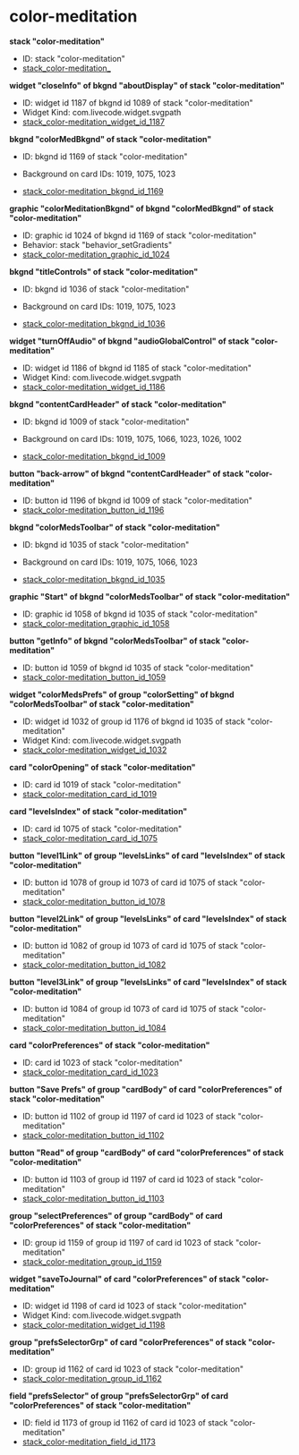 # color-meditation
**stack "color-meditation"**
* ID: stack "color-meditation"
* [stack_color-meditation_](./../../ScriptTracker/modules/color-meditation_Scripts/stack_color-meditation_.livecodescript)

**widget "closeInfo" of bkgnd "aboutDisplay" of stack "color-meditation"**
* ID: widget id 1187 of bkgnd id 1089 of stack "color-meditation"
* Widget Kind: com.livecode.widget.svgpath
* [stack_color-meditation_widget_id_1187](./../../ScriptTracker/modules/color-meditation_Scripts/stack_color-meditation_widget_id_1187.livecodescript)

**bkgnd "colorMedBkgnd" of stack "color-meditation"**
* ID: bkgnd id 1169 of stack "color-meditation"

* Background on card IDs: 1019, 1075, 1023
* [stack_color-meditation_bkgnd_id_1169](./../../ScriptTracker/modules/color-meditation_Scripts/stack_color-meditation_bkgnd_id_1169.livecodescript)

**graphic "colorMeditationBkgnd" of bkgnd "colorMedBkgnd" of stack "color-meditation"**
* ID: graphic id 1024 of bkgnd id 1169 of stack "color-meditation"
* Behavior: stack "behavior_setGradients"
* [stack_color-meditation_graphic_id_1024](./../../ScriptTracker/modules/color-meditation_Scripts/stack_color-meditation_graphic_id_1024.livecodescript)

**bkgnd "titleControls" of stack "color-meditation"**
* ID: bkgnd id 1036 of stack "color-meditation"

* Background on card IDs: 1019, 1075, 1023
* [stack_color-meditation_bkgnd_id_1036](./../../ScriptTracker/modules/color-meditation_Scripts/stack_color-meditation_bkgnd_id_1036.livecodescript)

**widget "turnOffAudio" of bkgnd "audioGlobalControl" of stack "color-meditation"**
* ID: widget id 1186 of bkgnd id 1185 of stack "color-meditation"
* Widget Kind: com.livecode.widget.svgpath
* [stack_color-meditation_widget_id_1186](./../../ScriptTracker/modules/color-meditation_Scripts/stack_color-meditation_widget_id_1186.livecodescript)

**bkgnd "contentCardHeader" of stack "color-meditation"**
* ID: bkgnd id 1009 of stack "color-meditation"

* Background on card IDs: 1019, 1075, 1066, 1023, 1026, 1002
* [stack_color-meditation_bkgnd_id_1009](./../../ScriptTracker/modules/color-meditation_Scripts/stack_color-meditation_bkgnd_id_1009.livecodescript)

**button "back-arrow" of bkgnd "contentCardHeader" of stack "color-meditation"**
* ID: button id 1196 of bkgnd id 1009 of stack "color-meditation"
* [stack_color-meditation_button_id_1196](./../../ScriptTracker/modules/color-meditation_Scripts/stack_color-meditation_button_id_1196.livecodescript)

**bkgnd "colorMedsToolbar" of stack "color-meditation"**
* ID: bkgnd id 1035 of stack "color-meditation"

* Background on card IDs: 1019, 1075, 1066, 1023
* [stack_color-meditation_bkgnd_id_1035](./../../ScriptTracker/modules/color-meditation_Scripts/stack_color-meditation_bkgnd_id_1035.livecodescript)

**graphic "Start" of bkgnd "colorMedsToolbar" of stack "color-meditation"**
* ID: graphic id 1058 of bkgnd id 1035 of stack "color-meditation"
* [stack_color-meditation_graphic_id_1058](./../../ScriptTracker/modules/color-meditation_Scripts/stack_color-meditation_graphic_id_1058.livecodescript)

**button "getInfo" of bkgnd "colorMedsToolbar" of stack "color-meditation"**
* ID: button id 1059 of bkgnd id 1035 of stack "color-meditation"
* [stack_color-meditation_button_id_1059](./../../ScriptTracker/modules/color-meditation_Scripts/stack_color-meditation_button_id_1059.livecodescript)

**widget "colorMedsPrefs" of group "colorSetting" of bkgnd "colorMedsToolbar" of stack "color-meditation"**
* ID: widget id 1032 of group id 1176 of bkgnd id 1035 of stack "color-meditation"
* Widget Kind: com.livecode.widget.svgpath
* [stack_color-meditation_widget_id_1032](./../../ScriptTracker/modules/color-meditation_Scripts/stack_color-meditation_widget_id_1032.livecodescript)

**card "colorOpening" of stack "color-meditation"**
* ID: card id 1019 of stack "color-meditation"
* [stack_color-meditation_card_id_1019](./../../ScriptTracker/modules/color-meditation_Scripts/stack_color-meditation_card_id_1019.livecodescript)

**card "levelsIndex" of stack "color-meditation"**
* ID: card id 1075 of stack "color-meditation"
* [stack_color-meditation_card_id_1075](./../../ScriptTracker/modules/color-meditation_Scripts/stack_color-meditation_card_id_1075.livecodescript)

**button "level1Link" of group "levelsLinks" of card "levelsIndex" of stack "color-meditation"**
* ID: button id 1078 of group id 1073 of card id 1075 of stack "color-meditation"
* [stack_color-meditation_button_id_1078](./../../ScriptTracker/modules/color-meditation_Scripts/stack_color-meditation_button_id_1078.livecodescript)

**button "level2Link" of group "levelsLinks" of card "levelsIndex" of stack "color-meditation"**
* ID: button id 1082 of group id 1073 of card id 1075 of stack "color-meditation"
* [stack_color-meditation_button_id_1082](./../../ScriptTracker/modules/color-meditation_Scripts/stack_color-meditation_button_id_1082.livecodescript)

**button "level3Link" of group "levelsLinks" of card "levelsIndex" of stack "color-meditation"**
* ID: button id 1084 of group id 1073 of card id 1075 of stack "color-meditation"
* [stack_color-meditation_button_id_1084](./../../ScriptTracker/modules/color-meditation_Scripts/stack_color-meditation_button_id_1084.livecodescript)

**card "colorPreferences" of stack "color-meditation"**
* ID: card id 1023 of stack "color-meditation"
* [stack_color-meditation_card_id_1023](./../../ScriptTracker/modules/color-meditation_Scripts/stack_color-meditation_card_id_1023.livecodescript)

**button "Save Prefs" of group "cardBody" of card "colorPreferences" of stack "color-meditation"**
* ID: button id 1102 of group id 1197 of card id 1023 of stack "color-meditation"
* [stack_color-meditation_button_id_1102](./../../ScriptTracker/modules/color-meditation_Scripts/stack_color-meditation_button_id_1102.livecodescript)

**button "Read" of group "cardBody" of card "colorPreferences" of stack "color-meditation"**
* ID: button id 1103 of group id 1197 of card id 1023 of stack "color-meditation"
* [stack_color-meditation_button_id_1103](./../../ScriptTracker/modules/color-meditation_Scripts/stack_color-meditation_button_id_1103.livecodescript)

**group "selectPreferences" of group "cardBody" of card "colorPreferences" of stack "color-meditation"**
* ID: group id 1159 of group id 1197 of card id 1023 of stack "color-meditation"
* [stack_color-meditation_group_id_1159](./../../ScriptTracker/modules/color-meditation_Scripts/stack_color-meditation_group_id_1159.livecodescript)

**widget "saveToJournal" of card "colorPreferences" of stack "color-meditation"**
* ID: widget id 1198 of card id 1023 of stack "color-meditation"
* Widget Kind: com.livecode.widget.svgpath
* [stack_color-meditation_widget_id_1198](./../../ScriptTracker/modules/color-meditation_Scripts/stack_color-meditation_widget_id_1198.livecodescript)

**group "prefsSelectorGrp" of card "colorPreferences" of stack "color-meditation"**
* ID: group id 1162 of card id 1023 of stack "color-meditation"
* [stack_color-meditation_group_id_1162](./../../ScriptTracker/modules/color-meditation_Scripts/stack_color-meditation_group_id_1162.livecodescript)

**field "prefsSelector" of group "prefsSelectorGrp" of card "colorPreferences" of stack "color-meditation"**
* ID: field id 1173 of group id 1162 of card id 1023 of stack "color-meditation"
* [stack_color-meditation_field_id_1173](./../../ScriptTracker/modules/color-meditation_Scripts/stack_color-meditation_field_id_1173.livecodescript)


